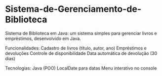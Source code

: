 # Sistema-de-Gerenciamento-de-Biblioteca
Sistema de Biblioteca em Java: um sistema simples para gerenciar livros e empréstimos, desenvolvido em Java.  

Funcionalidades: Cadastro de livros (título, autor, ano)  Empréstimos e devoluções  Controle de disponibilidade  Data automática de devolução (30 dias)  

Tecnologias: Java (POO)  LocalDate para datas  Menu interativo no console
